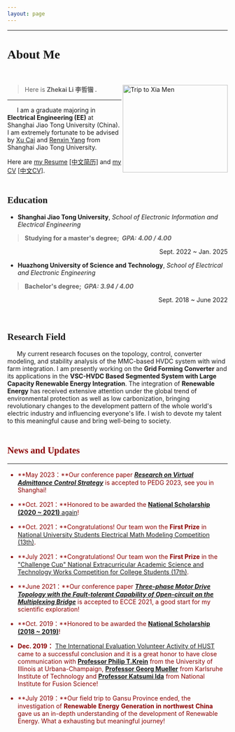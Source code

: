 ```yaml
---
layout: page
---
```

------------------------------------------------------------

# <font face="Verdana">About Me</font><br/>&nbsp;

<!--Link：https://www.jianshu.com/p/82182f3587e1-->


<body><img src="https://lizhekai.com/lizhekai.jpg" width = "240" height = "200" alt="Trip to Xia Men" align=right /></body>

<!--style='BORDER-RIGHT:#ADADAD 2px solid;
BORDER-TOP:#ADADAD 2px solid;
BORDER-LEFT:#ADADAD 2px solid;
BORDER-BOTTOM:#ADADAD 2px solid;'-->

<!--
<style>
html,body {
     width: 100%;
     height: 100%;
     margin: 0;
     padding: 0;
}

body {
    min-width: 1024px;
    min-height: 600px;
    user-select: text; /* Don't select the text while dragging the page with the mouse */
}

#main {
    width: 100%;
    height: 100%;
}
</style>
-->

<!-- Practice for picture hovering-->
<!--
<html lang="en">
<head>
    <meta charset="UTF-8">
    <meta http-equiv="X-UA-Compatible" content="IE=edge">
    <meta name="viewport" content="width=device-width, initial-scale=1.0">
    <title>Document</title>
    <style>
        .nav a {
            display: inline-block;
            width: 908px;
            height: 1196px;
            background-color: #fff;
            text-align: center;
            line-height: 48px;
            color: #fff;
            text-decoration: none;
        }
        .nav .bg1 {
            background: url(lizhekai.jpg)no-repeat;
        }
        .nav .bg1:hover{
            background-image: url(images/lizhekai_3.jpg);
        }
    </style>

</head>
<body>
    <div class="nav">
        <a href="#" class="bg1"></a>
    </div>
</body>
</html>
-->

> Here is **Zhekai Li <font face="NSimSun">李哲锴</font>  .<br/>**

------
<!--<br/>&nbsp;-->
&emsp;&nbsp;&nbsp;I am a graduate majoring in **Electrical Engineering (EE)** at Shanghai Jiao Tong University (China). I am extremely fortunate to be advised by [Xu Cai](https://eei.sjtu.edu.cn/faculty-detail.php?id=107) and [Renxin Yang](https://eei.sjtu.edu.cn/faculty-detail.php?id=185) from Shanghai Jiao Tong University.

<!--Besides, I also got the rare oppertunity to be mentored by xxx, researching the xxx.-->

Here are [my Resume](https://lizhekai.com/file/Resume_ZhekaiLI_English.pdf) [[中文简历]](https://lizhekai.com/file/Resume_ZhekaiLI_English.pdf) and [my CV](https://lizhekai.com/file/CV_ZhekaiLI_English.pdf) [[中文CV]](https://lizhekai.com/file/CV_ZhekaiLI_Chinese.pdf).<br/>&nbsp;

## <font face="Verdana">Education</font><br/>

- **Shanghai Jiao Tong University**, *School of Electronic Information and Electrical Engineering*
>**Studying for a master's degree;&nbsp;&nbsp;*GPA: 4.00 / 4.00***
<div align = right> Sept. 2022&nbsp;~&nbsp;Jan. 2025</div>

- **Huazhong University of Science and Technology**, *School of Electrical and Electronic Engineering*
>**Bachelor's degree;&nbsp;&nbsp;*GPA:  3.94 / 4.00***
<div align = right> Sept. 2018&nbsp;~&nbsp;June 2022</div><br/>&nbsp;


## <font face="Verdana">Research Field</font><br/> 

 &emsp;&nbsp;&nbsp;My current research focuses on the topology, control, converter modeling, and stability analysis of the MMC-based HVDC system with wind farm integration. I am presently working on the **Grid Forming Converter** and its applications in the **VSC-HVDC Based Segmented System with Large Capacity Renewable Energy Integration**. 
 The integration of **Renewable Energy** has received extensive attention under the global trend of environmental protection as well as low carbonization, bringing revolutionary changes to the development pattern of the whole world's electric industry and influencing everyone's life.  I wish to devote my talent to this meaningful cause and bring well-being to society.<br/>&nbsp;

## <font color='#8B0000'><font face="Verdana">News and Updates</font><br/> 

<div style='display: none'>
- **<font color='#8B0000'>[News]</font> I am looking for a Research Assistant Position in Electrical Engineering (EE) related to the Grid Forming Converter and its applications in VSC-HVDC Based Segmented System with Large Capacity Renewable Energy Integration!**
<div align = right>&#127796;&nbsp;Remote from July 2023 and offline from July 2024</div>
</div>

<div style='display: none'>
- **<font color='#8B0000'>[News]</font> I am looking for a Research Assistant Position in Operation Research (OR)/Industrial Engineering (IE)/Operation Management (OM). Please feel free to** <a href= "mailto:zhekai_li@outlook.com"> **<u>contact me</u>** </a> **at any time!**
<div align = right>&#127796;&nbsp;Remote from July 2023 and offline from July 2024</div>
</div>



------------------------------------------------------------------

- **May 2023：**Our conference paper [***Research on Virtual Admittance Control Strategy***](https://lizhekai.com/mypaper/PEDG23_ResearchonVirtualAdmittanceControlStrategy.pdf) is accepted to PEDG 2023, see you in Shanghai!

- **Oct. 2021：**Honored to be awarded the [**National Scholarship (2020 ~ 2021)** again](https://mp.weixin.qq.com/s/QbRVy8weyYX8UtGLIQvx0w)!

- **Oct. 2021：**Congratulations! Our team won the **First Prize** in [National University Students Electrical Math Modeling Competition (13th)](https://lizhekai.com/file/2401_QuestionA_CSEE_Modeling.pdf).

- **July 2021：**Congratulations! Our team won the **First Prize** in the ["Challenge Cup" National Extracurricular Academic Science and Technology Works Competition for College Students (17th)](https://mp.weixin.qq.com/s/ZobAxUZ71jGbOV4LhYBiIQ).

- **June 2021：**Our conference paper [***Three-phase Motor Drive Topology with the Fault-tolerant Capability of Open-circuit on the Multiplexing Bridge***](https://lizhekai.com/mypaper/ECCE21_Three-phaseMotorDriveTopologywiththeFault-tolerantCapability.pdf) is accepted to ECCE 2021, a good start for my scientific exploration!

- **Oct. 2019：**Honored to be awarded the [**National Scholarship (2018 ~ 2019)**](https://mp.weixin.qq.com/s/3hfo7MoAAi7Xte2C3pTVIA)!

- **Dec. 2019：** [The International Evaluation Volunteer Activity of HUST](https://mp.weixin.qq.com/s/KX8FzfcE5yZikgJx7DlblQ) came to a successful conclusion and it is a great honor to have close communication with [**Professor Philip T.Krein**](https://ece.illinois.edu/about/directory/faculty/krein) from the University of Illinois at Urbana-Champaign, [**Professor Georg Mueller**](https://www.healthtech.kit.edu/deutsch/112_247.php) from Karlsruhe 
Institute of Technology and [**Professor Katsumi Ida**](https://unit.nifs.ac.jp/research/archives/staff/ida-katsumi_eng?lang=eng&unit=unit03&paper=IdaKatsumi) from National Institute for Fusion Science!

- **July 2019：**Our field trip to Gansu Province ended, the investigation of **Renewable** **Energy** **Generation** **in** 
**northwest** **China** gave us an in-depth understanding of the development of Renewable Energy. What a exhausting but meaningful journey!
